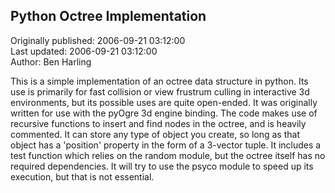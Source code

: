 ## Python Octree Implementation  
Originally published: 2006-09-21 03:12:00  
Last updated: 2006-09-21 03:12:00  
Author: Ben Harling  
  
This is a simple implementation of an octree data structure in python. Its use is primarily for fast collision or view frustrum culling in interactive 3d environments, but its possible uses are quite open-ended. It was originally written for use with the pyOgre 3d engine binding. The code makes use of recursive functions to insert and find nodes in the octree, and is heavily commented. It can store any type of object you create, so long as that object has a 'position' property in the form of a 3-vector tuple. It includes a test function which relies on the random module, but the octree itself has no required dependencies. It will try to use the psyco module to speed up its execution, but that is not essential.